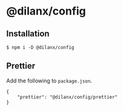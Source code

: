 # @dilanx/config

## Installation

```
$ npm i -D @dilanx/config
```

## Prettier

Add the following to `package.json`.

```
{
    "prettier": "@dilanx/config/prettier"
}
```
